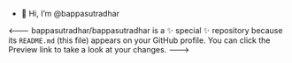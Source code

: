 - 👋 Hi, I’m @bappasutradhar

<---
bappasutradhar/bappasutradhar is a ✨ special ✨ repository because its `README.md` (this file) appears on your GitHub profile.
You can click the Preview link to take a look at your changes.
--->

